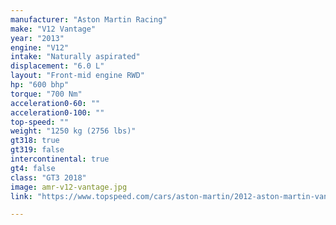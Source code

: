 ```yaml
---
manufacturer: "Aston Martin Racing"
make: "V12 Vantage"
year: "2013"
engine: "V12"
intake: "Naturally aspirated"
displacement: "6.0 L"
layout: "Front-mid engine RWD"
hp: "600 bhp"
torque: "700 Nm"
acceleration0-60: ""
acceleration0-100: ""
top-speed: ""
weight: "1250 kg (2756 lbs)"
gt318: true
gt319: false
intercontinental: true
gt4: false
class: "GT3 2018"
image: amr-v12-vantage.jpg
link: "https://www.topspeed.com/cars/aston-martin/2012-aston-martin-vantage-gt3-ar108045.html"

---
```


